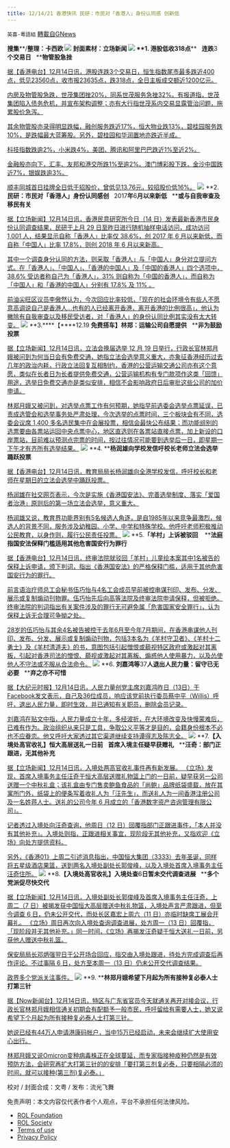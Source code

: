```yaml
---
title: 12/14/21 香港快讯 民研：市民对「香港人」身份认同感 创新低
---
```

`英喜-粵語組` [轉載自GNews](https://gnews.org/zh-hans/1754533/)

**搜集****/****整理：卡西欧**
![](https://assets.gnews.org/wp-content/uploads/2021/12/1214fenmian.jpg)
封面素材：立场新闻
![](https://assets.gnews.org/wp-content/uploads/2021/12/Screen-Shot-2021-12-14-at-9.28.59-AM.png)
**1. ****港股低收****318****点****   ****连跌****3****个交易日****   ****物管股急挫**

[据【香港电台】12月14日讯，港股连跌3个交易日，恒生指数尾市最多跌近400点，低见23560点，收市报23635点，跌318点，全日主板成交额近1200亿元。](https://news.rthk.hk/rthk/ch/component/k2/1624158-20211214.htm?spTabChangeable=0)

[内房及物管股急跌，世茂集团挫20%，同系世茂服务急挫32%。有报道指，世茂集团陷入债务危机，并宣布架构调整；亦有大行指世茂系内交易显露管治问题，拖累股价急泻。](https://news.rthk.hk/rthk/ch/component/k2/1624158-20211214.htm?spTabChangeable=0)

[其余物管股亦录得明显跌幅，融创服务跌近17%，恒大物业跌13%，碧桂园服务跌10%，是跌幅最大蓝筹股。另外，碧桂园和华润置地亦跌近半成。](https://news.rthk.hk/rthk/ch/component/k2/1624158-20211214.htm?spTabChangeable=0)

[科技指数跌逾2%，小米跌4%，美团、腾讯和阿里巴巴跌近1%至近2%。](https://news.rthk.hk/rthk/ch/component/k2/1624158-20211214.htm?spTabChangeable=0)

[金融股亦向下，汇丰、友邦和港交所跌1%至逾2%。澳门博彩股下跌，金沙中国跌近7%，银娱跌逾3%。](https://news.rthk.hk/rthk/ch/component/k2/1624158-20211214.htm?spTabChangeable=0)

[顺丰同城首日挂牌全日低于招股价，曾低见13.76元，较招股价低16%。](https://news.rthk.hk/rthk/ch/component/k2/1624158-20211214.htm?spTabChangeable=0)
![](https://assets.gnews.org/wp-content/uploads/2021/12/Screen-Shot-2021-12-14-at-9.29.07-AM.png)
**2. ****民研：市民对「香港人」身份认同感创****   2017****年****6****月以来新低****   ****或与自我审查及移民有关**

[据【立场新闻】12月14日讯，香港民意研究所今日（14 日）发表最新香港市民身份认同调查结果，民研于上月 29 日至昨日进行随机抽样电话访问，成功访问 1,001 人，结果显示自称「香港人」比率仅 38.6%，创 2017 年 6 月以来新低，而自称「中国人」比率 17.8%，则创 2018 年 6 月以来新高。](https://www.thestandnews.com/society/a_民研市民對香港人身份認同感創-17-年-6-月以來新低-或與自我審查及移民有關)

[其中一个调查身分认同的方法，则采取「香港人」与「中国人」身分对立提问方式。在「香港人」、「中国人」、「香港的中国人」及「中国的香港人」四个选项中，38.6% 受访者称自己为「香港人」，31% 则自称为「中国的香港人」，而自称为「中国人」和「香港的中国人」分别有 17.8% 及 11% 。](https://www.thestandnews.com/society/a_民研市民對香港人身份認同感創-17-年-6-月以來新低-或與自我審查及移民有關)

[前油尖旺区议员李傲然认为，今次回应比率较低，「现在的社会环境令有些人不愿意高调说自己是香港人…也有的人已经离开香港，离开香港的比例很高」，他认为撇除有自我审查以及移民受访者，对「香港人」的身份认同比例其实没有太大转变。](https://www.thestandnews.com/society/a_民研市民對香港人身份認同感創-17-年-6-月以來新低-或與自我審查及移民有關)
![](https://assets.gnews.org/wp-content/uploads/2021/12/Screen-Shot-2021-12-14-at-9.29.15-AM.png)
**3.****【****12.19 ****免费搭车】林郑：运输公司自愿提供****   ****非为鼓励投票**

[据【立场新闻】12月14日讯，立法会换届选举 12 月 19 日举行，行政长官林郑月娥被问到为何当日会有免费交通，她指立法会选举意义重大，亦象征香港经历过去几年的政治内耗，行政立法回复互相制约，香港的公营运输交通公司亦有这个意愿，类似在长者日为长者提供免费交通，公营运输机构有专门款项作这类「回馈」用途，选举日免费交通亦是类似安排，相信不会影响政府日后审批这些公司的加价申请。](https://www.thestandnews.com/politics/1219-免費搭車林鄭運輸公司自願提供-以示支持重大日子-非為鼓勵投票)

[林郑月娥又被问到，对选举点票工作有何预期，她指早前选委会选举点票延误，已责成选管会和选举事务处严肃处理，今次选举的点票时间，三个板块会有不同，选委会议席 1,400 多名选民集中在会展投票，相信会最快公布结果；而功能组别的选票要由各票站运回中央点票中心，地区直选则在各票站直接点票，加上新设的口岸票站，目前难以预测点完票的时间，按过往情况可能要到选举后一日，即星期一下午才有齐所有选举结果。](https://www.thestandnews.com/politics/1219-免費搭車林鄭運輸公司自願提供-以示支持重大日子-非為鼓勵投票)
![](https://assets.gnews.org/wp-content/uploads/2021/12/Screen-Shot-2021-12-14-at-9.29.24-AM.png)
**4. ****杨润雄向学校发信吁校长老师立法会选举踊跃投票**

[据【香港电台】12月14日讯，教育局局长杨润雄向全港学校发信，呼吁校长和老师在星期日的立法会选举中踊跃投票。](https://news.rthk.hk/rthk/ch/component/k2/1624143-20211214.htm?spTabChangeable=0)

[杨润雄在社交网页表示，今次是实施《香港国安法》、完善选举制度、落实「爱国者治港」原则后的第一场立法会选举，意义重大。](https://news.rthk.hk/rthk/ch/component/k2/1624143-20211214.htm?spTabChangeable=0)

[杨润雄又说，教育界功能界别有5名候选人角逐，是自1985年以来竞争最激烈，候选人的背景不同，服务涉及幼稚园、小学、中学和特殊学校。他呼吁老师积极推动公民教育，以身作则，履行公民责任投票。](https://news.rthk.hk/rthk/ch/component/k2/1624143-20211214.htm?spTabChangeable=0)
![](https://assets.gnews.org/wp-content/uploads/2021/12/Screen-Shot-2021-12-14-at-9.29.32-AM.png)
**5.****「羊村」上诉被驳回****    ****法庭指国安法保释门槛适用其他危害国安行为罪行**

[据【香港电台】12月14日讯，终审法院就驳回「羊村」儿童绘本案其中1名被告的保释上诉申请，颁下判词，指出《香港国安法》的严格保释门槛，适用于其他危害国安行为的罪行。](https://news.rthk.hk/rthk/ch/component/k2/1624175-20211214.htm?spTabChangeable=0)

[前言语治疗师总工会秘书伍巧怡与4名工会成员早前被控串谋刊印、发布、分发、展示或复制煽动刊物罪。伍巧怡先后向高等法院及终审法院申请保释，但被拒绝。终审法院的判词指出有关案件涉及的罪行无可避免属「危害国家安全罪行」，认为保释上诉无合理可争拗之处。](https://news.rthk.hk/rthk/ch/component/k2/1624175-20211214.htm?spTabChangeable=0)

[28岁的伍巧怡与其余4名被告被控于去年6月至今年7月期间，在香港串谋他人刊印、发布、分发、展示或复制煽动刊物，包括3本名为《羊村守卫者》、《羊村十二勇士》及《羊村清道夫》的书，意图包括引起憎恨或藐视特区政府或激起对其离叛，引起对香港司法的憎恨、藐视或激起对其离叛、煽惑他人使用暴力，以及怂使他人不守法或不服从合法命令。](https://news.rthk.hk/rthk/ch/component/k2/1624175-20211214.htm?spTabChangeable=0)
![](https://assets.gnews.org/wp-content/uploads/2021/12/Screen-Shot-2021-12-14-at-9.29.41-AM.png)
**6. ****刘嘉鸿等****37****人退出人民力量：留守已无必要****   ****弃之亦不可惜**

[据【大纪元时报】12月14日讯，人民力量创党主席刘嘉鸿昨日（13日）于Facebook发文表示，自己及36位成员，响应该党前执行委员蔡中平（Willis）呼吁，退出人民力量，即时生效，并已通知有关职员，删除会员记录。](https://hk.epochtimes.com/news/2021-12-14/51884758)

[刘嘉鸿在贴文中指，人民力量成立十年，多经波折，在大环境改变及快慢蒙难后，已难有作为。政治组织从来只是工具，争取公义平等才是目的，会籍身份根本不必也不应眷恋。他又呼吁大家透过其它渠道继续支持谭得志及陈志全。](https://hk.epochtimes.com/news/2021-12-14/51884758)
![](https://assets.gnews.org/wp-content/uploads/2021/12/Screen-Shot-2021-12-14-at-9.29.50-AM.png)
**7.****【入境处高官收礼】恒大高层送礼一日前****   ****首席入境主任疑早获赠礼****   ****汪奇：部门正跟进，无其他补充**

[据【立场新闻】12月14日讯，入境处两高官收礼事件再有新发展。 《立场》发现，首席入境事务主任汪奇于恒大高层送赠礼物篮上门的一日前，疑早获另一公司送赠一个中秋礼盒；该礼盒由专门售卖鲍鱼食品的「尚鲍」品牌纸袋盛载，放在其寓所门外，纸袋上的便条写着收礼人为「汪先生」，而送礼人为一间香港注册公司及一名姓蒋人士。送礼的公司今年 6 月成立的「香港数字资产咨询管理有限公司」。](https://www.thestandnews.com/politics/入境處高官收禮恒大送禮一日前-首席入境主任疑另獲贈禮盒-汪奇部門正跟進無其他補充)

[记者透过入境处向汪奇查询，他周日（12 日）回覆指部门正跟进事件，「本人并没有其他补充」。入境处则指，正跟进相关事宜，现阶段无其他补充，又指欢迎《立场》向处方提供资料。](https://www.thestandnews.com/politics/入境處高官收禮恒大送禮一日前-首席入境主任疑另獲贈禮盒-汪奇部門正跟進無其他補充)

[另外，《香港01》上周二引述消息指出，中国恒大集团（3333）去年圣诞，同样将五星级酒店果篮，送到两名入境处副处长郭俊峰，以及入境处首席入境事务主任汪奇住所。](https://www.thestandnews.com/politics/入境處高官收禮恒大送禮一日前-首席入境主任疑另獲贈禮盒-汪奇部門正跟進無其他補充)
![](https://assets.gnews.org/wp-content/uploads/2021/12/Screen-Shot-2021-12-14-at-9.30.03-AM.png)
**8.****【入境处高官收礼】入境处查****6****日暂未交代调查进展****   ****多个党派促尽快交代**

[据【立场新闻】12月14日讯，入境处副处长郭俊峰及首席入境事务主任汪奇，上周二（7 日）被揭发获中国恒大高层赠送中秋礼物篮，入境处声言严肃跟进，但至今调查 6 日，仍未公开交代，而处长区嘉宏上周六（11 日）亦临时缺席工展会开幕礼。 《立场》周日再次向入境处查询调查进展，处方周一（13 日）回覆指，「现阶段并无其他补充。」同一时间，《立场》再揭发汪奇疑于恒大送礼一日前，另获他人赠送中秋礼篮。](https://www.thestandnews.com/politics/入境處高官收禮入境處查-6-日暫未交代調查進展-多個黨派促盡快交代)

[保安局局长邓炳强翌日于公开场合回应，指交由入境处跟进，待处方完成调查后再作评论。不过事隔 6 日，处方至本周一（13 日）仍未公开交代调查结果。](https://www.thestandnews.com/politics/入境處高官收禮入境處查-6-日暫未交代調查進展-多個黨派促盡快交代)

[政界多个党派关注事件。](https://www.thestandnews.com/politics/入境處高官收禮入境處查-6-日暫未交代調查進展-多個黨派促盡快交代)
![](https://assets.gnews.org/wp-content/uploads/2021/12/Screen-Shot-2021-12-14-at-9.30.12-AM.png)
**9. ****林郑月娥希望下月起为所有接种复必泰人士打第三针**

[据【Now新闻台】12月14日讯，特区与广东省官员今天就通关再开对接会议，行政长官林郑月娥相信通关初期会有配额予一般市民，呼吁留给有需要人士，她又说希望下个月起为所有接种复必泰人士打第三针。](https://news.now.com/home/local/player?newsId=459940)

[她说已经有44万人申请港康码帐户，当中15万已经启动，未来会继续扩大使用安心出行。](https://news.now.com/home/local/player?newsId=459940)

[林郑月娥又说Omicron变种病毒株正在全球蔓延，而专家指接种疫种仍然是有效预防方法，会研究再扩大打第三针的的安排「要打第三剂复必泰，只要相隔必须的时间，就可以接种(第三剂)复必泰。」](https://news.now.com/home/local/player?newsId=459940)

校对 / 封面合成：文粤 / 发布：流光飞舞

 

免责声明：本文内容仅代表作者个人观点，平台不承担任何法律风险。

- [ROL Foundation](https://rolfoundation.org/)
- [ROL Society](https://rolsociety.org/)
- [Terms of use](https://gnews.org/terms-of-use-3/)
- [Privacy Policy](https://gnews.org/privacy-policy/)
